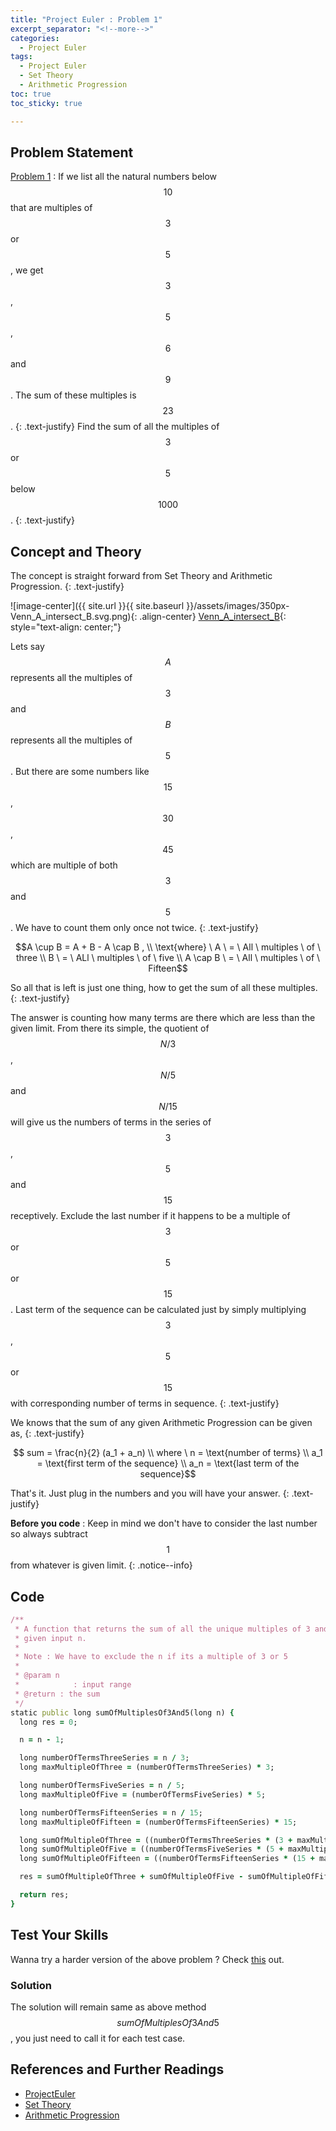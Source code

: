```yaml
---
title: "Project Euler : Problem 1"
excerpt_separator: "<!--more-->"
categories:
  - Project Euler
tags:
  - Project Euler
  - Set Theory
  - Arithmetic Progression
toc: true
toc_sticky: true

---
```


## Problem Statement
[Problem 1](https://projecteuler.net/problem=1) : If we list all the natural numbers below $$10$$ that are multiples of $$3$$ or $$5$$, we get $$3$$, $$5$$, $$6$$ and $$9$$. The sum of these multiples is $$23$$.
{: .text-justify}
Find the sum of all the multiples of $$3$$ or $$5$$ below $$1000$$.
{: .text-justify}

## Concept and Theory
The concept is straight forward from Set Theory and Arithmetic Progression.
{: .text-justify}

![image-center]({{ site.url }}{{ site.baseurl }}/assets/images/350px-Venn_A_intersect_B.svg.png){: .align-center}
[Venn_A_intersect_B](https://en.wikipedia.org/wiki/Set_theory#/media/File:Venn_A_intersect_B.svg){: style="text-align: center;"}

Lets say $$A$$ represents all the multiples of $$3$$ and $$B$$ represents all the multiples of $$5$$. But there are some numbers like $$15$$, $$30$$, $$45$$ which are multiple of both $$3$$ and $$5$$. We have to count them only once not twice.
{: .text-justify}

$$A \cup B = A + B - A \cap B , \\
\text{where} \ A \ = \ All \ multiples \ of \ three \\
B \ = \ ALl \ multiples \ of \ five \\
A \cap B \ = \ All \ multiples \ of \ Fifteen$$

So all that is left is just one thing, how to get the sum of all these multiples.
{: .text-justify}

The answer is counting how many terms are there which are less than the given limit. From there its simple, the quotient of $$N/3$$, $$N/5$$ and $$N/15$$ will give us the numbers of terms in the series of $$3$$, $$5$$ and $$15$$ receptively. Exclude the last number if it happens to be a multiple of $$3$$ or $$5$$ or $$15$$. Last term of the sequence can be calculated just by simply multiplying $$3$$, $$5$$ or $$15$$ with corresponding number of terms in sequence.
{: .text-justify}

We knows that the sum of any given Arithmetic Progression can be given as,
{: .text-justify}

$$ sum = \frac{n}{2} (a_1 + a_n) \\
where \ n = \text{number of terms} \\
a_1 = \text{first term of the sequence} \\
a_n = \text{last term of the sequence}$$

That's it. Just plug in the numbers and you will have your answer.
{: .text-justify}

**Before you code** : Keep in mind we don't have to consider the last number so always subtract $$1$$ from whatever is given limit.
{: .notice--info}

## Code

```ruby
/**
 * A function that returns the sum of all the unique multiples of 3 and 5 below
 * given input n.
 *
 * Note : We have to exclude the n if its a multiple of 3 or 5
 *
 * @param n
 *            : input range
 * @return : the sum
 */
static public long sumOfMultiplesOf3And5(long n) {
  long res = 0;

  n = n - 1;

  long numberOfTermsThreeSeries = n / 3;
  long maxMultipleOfThree = (numberOfTermsThreeSeries) * 3;

  long numberOfTermsFiveSeries = n / 5;
  long maxMultipleOfFive = (numberOfTermsFiveSeries) * 5;

  long numberOfTermsFifteenSeries = n / 15;
  long maxMultipleOfFifteen = (numberOfTermsFifteenSeries) * 15;

  long sumOfMultipleOfThree = ((numberOfTermsThreeSeries * (3 + maxMultipleOfThree)) / 2);
  long sumOfMultipleOfFive = ((numberOfTermsFiveSeries * (5 + maxMultipleOfFive)) / 2);
  long sumOfMultipleOfFifteen = ((numberOfTermsFifteenSeries * (15 + maxMultipleOfFifteen)) / 2);

  res = sumOfMultipleOfThree + sumOfMultipleOfFive - sumOfMultipleOfFifteen;

  return res;
}
```
## Test Your Skills
Wanna try a harder version of the above problem ? Check [this](https://www.hackerrank.com/contests/projecteuler/challenges/euler001) out.

### Solution
The solution will remain same as above method $$sumOfMultiplesOf3And5$$, you just need to call it for each test case.


## References and Further Readings
* [ProjectEuler](https://projecteuler.net)
* [Set Theory](https://en.wikipedia.org/wiki/Set_theory)
* [Arithmetic Progression](https://en.wikipedia.org/wiki/Arithmetic_progression)

